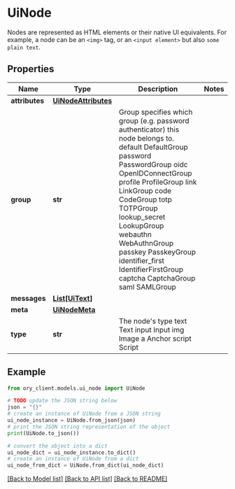 # UiNode

Nodes are represented as HTML elements or their native UI equivalents. For example, a node can be an `<img>` tag, or an `<input element>` but also `some plain text`.

## Properties

Name | Type | Description | Notes
------------ | ------------- | ------------- | -------------
**attributes** | [**UiNodeAttributes**](UiNodeAttributes.md) |  | 
**group** | **str** | Group specifies which group (e.g. password authenticator) this node belongs to. default DefaultGroup password PasswordGroup oidc OpenIDConnectGroup profile ProfileGroup link LinkGroup code CodeGroup totp TOTPGroup lookup_secret LookupGroup webauthn WebAuthnGroup passkey PasskeyGroup identifier_first IdentifierFirstGroup captcha CaptchaGroup saml SAMLGroup | 
**messages** | [**List[UiText]**](UiText.md) |  | 
**meta** | [**UiNodeMeta**](UiNodeMeta.md) |  | 
**type** | **str** | The node&#39;s type text Text input Input img Image a Anchor script Script | 

## Example

```python
from ory_client.models.ui_node import UiNode

# TODO update the JSON string below
json = "{}"
# create an instance of UiNode from a JSON string
ui_node_instance = UiNode.from_json(json)
# print the JSON string representation of the object
print(UiNode.to_json())

# convert the object into a dict
ui_node_dict = ui_node_instance.to_dict()
# create an instance of UiNode from a dict
ui_node_from_dict = UiNode.from_dict(ui_node_dict)
```
[[Back to Model list]](../README.md#documentation-for-models) [[Back to API list]](../README.md#documentation-for-api-endpoints) [[Back to README]](../README.md)


